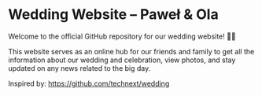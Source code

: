 # Wedding Website – Paweł & Ola

Welcome to the official GitHub repository for our wedding website! 💍🎉

This website serves as an online hub for our friends and family to get all the information about our wedding and celebration, view photos, and stay updated on any news related to the big day.

Inspired by: https://github.com/technext/wedding
